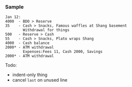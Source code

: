 ### Sample

    Jan 12:
    4000  - BDO > Reserve
    35    - Cash > Snacks, Famous waffles at Shang basement
            Withdrawal for things
    500   - Reserve > Cash
    55    - Cash > Snacks, Plato wraps Shang
    4000  - Cash balance
    2000* - ATM withdrawal
            Expenses:Fees 11, Cash 2000, Savings
    2000* - ATM withdrawal

Todo:

- indent-only thing
- cancel `last` on unused line
